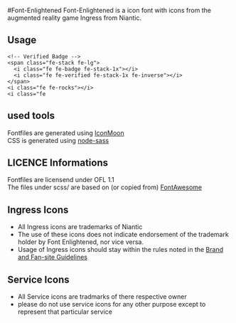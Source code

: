 #Font-Enlightened
Font-Enlightened is a icon font with icons from the augmented reality game Ingress from Niantic.

## Usage
```
<!-- Verified Badge -->
<span class="fe-stack fe-lg">
  <i class="fe fe-badge fe-stack-1x"></i>
  <i class="fe fe-verified fe-stack-1x fe-inverse"></i>
</span>
<i class="fe fe-rocks"></i>
<i class="fe 
```

## used tools
Fontfiles are generated using [IconMoon] \
CSS is generated using [node-sass]

## LICENCE Informations

Fontfiles are licensend under OFL 1.1 \
The files under scss/ are based on (or copied from) [FontAwesome]

## Ingress Icons
* All Ingress icons are trademarks of Niantic
* The use of these icons does not indicate endorsement of the trademark holder by Font Enlightened, nor vice versa.
* Usage of Ingress icons should stay within the rules noted in the [Brand and Fan-site Guidelines](https://support.ingress.com/hc/en-us/articles/207734727-Brand-and-Fan-site-Guidelines)

## Service Icons
* All Service icons are tradmarks of there respective owner
* please do not use service icons for any other purpose except to represent that particular service 

[FontAwesome]: https://github.com/fortawesome/font-awesome
[IconMoon]: https://iconmoon.io
[node-sass]: https://www.npmjs.com/package/node-sass